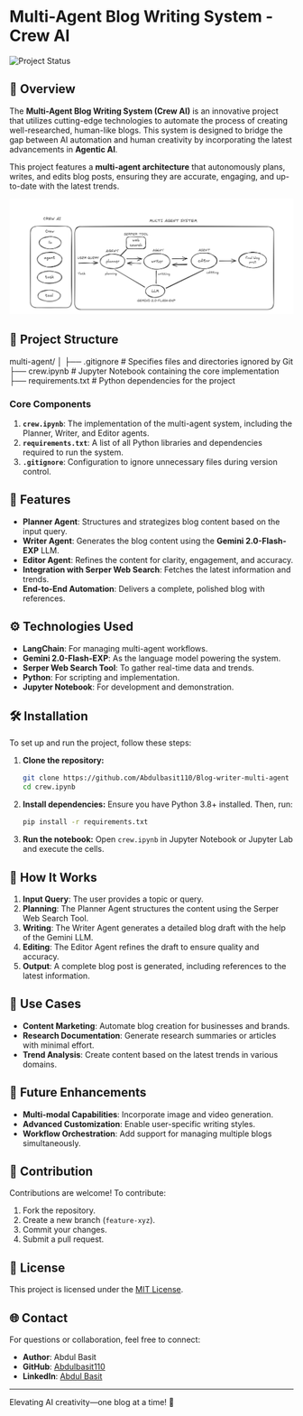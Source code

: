 

# Multi-Agent Blog Writing System - Crew AI

![Project Status](https://img.shields.io/badge/Status-Active-brightgreen)

## 🚀 Overview

The **Multi-Agent Blog Writing System (Crew AI)** is an innovative project that utilizes cutting-edge technologies to automate the process of creating well-researched, human-like blogs. This system is designed to bridge the gap between AI automation and human creativity by incorporating the latest advancements in **Agentic AI**.

This project features a **multi-agent architecture** that autonomously plans, writes, and edits blog posts, ensuring they are accurate, engaging, and up-to-date with the latest trends.

![multi agent blog writer.png](<multi agent blog writer.png>)

## 📁 Project Structure


multi-agent/
│
├── .gitignore       # Specifies files and directories ignored by Git
├── crew.ipynb       # Jupyter Notebook containing the core implementation
├── requirements.txt # Python dependencies for the project


### Core Components

1. **`crew.ipynb`**: The implementation of the multi-agent system, including the Planner, Writer, and Editor agents.
2. **`requirements.txt`**: A list of all Python libraries and dependencies required to run the system.
3. **`.gitignore`**: Configuration to ignore unnecessary files during version control.

## 🌟 Features

- **Planner Agent**: Structures and strategizes blog content based on the input query.
- **Writer Agent**: Generates the blog content using the **Gemini 2.0-Flash-EXP** LLM.
- **Editor Agent**: Refines the content for clarity, engagement, and accuracy.
- **Integration with Serper Web Search**: Fetches the latest information and trends.
- **End-to-End Automation**: Delivers a complete, polished blog with references.

## ⚙️ Technologies Used

- **LangChain**: For managing multi-agent workflows.
- **Gemini 2.0-Flash-EXP**: As the language model powering the system.
- **Serper Web Search Tool**: To gather real-time data and trends.
- **Python**: For scripting and implementation.
- **Jupyter Notebook**: For development and demonstration.

## 🛠 Installation

To set up and run the project, follow these steps:

1. **Clone the repository:**
   ```bash
   git clone https://github.com/Abdulbasit110/Blog-writer-multi-agent
   cd crew.ipynb
   ```

2. **Install dependencies:**
   Ensure you have Python 3.8+ installed. Then, run:
   ```bash
   pip install -r requirements.txt
   ```

3. **Run the notebook:**
   Open `crew.ipynb` in Jupyter Notebook or Jupyter Lab and execute the cells.

## 🧠 How It Works

1. **Input Query**: The user provides a topic or query.
2. **Planning**: The Planner Agent structures the content using the Serper Web Search Tool.
3. **Writing**: The Writer Agent generates a detailed blog draft with the help of the Gemini LLM.
4. **Editing**: The Editor Agent refines the draft to ensure quality and accuracy.
5. **Output**: A complete blog post is generated, including references to the latest information.

## 🎯 Use Cases

- **Content Marketing**: Automate blog creation for businesses and brands.
- **Research Documentation**: Generate research summaries or articles with minimal effort.
- **Trend Analysis**: Create content based on the latest trends in various domains.

## 📝 Future Enhancements

- **Multi-modal Capabilities**: Incorporate image and video generation.
- **Advanced Customization**: Enable user-specific writing styles.
- **Workflow Orchestration**: Add support for managing multiple blogs simultaneously.

## 🤝 Contribution

Contributions are welcome! To contribute:

1. Fork the repository.
2. Create a new branch (`feature-xyz`).
3. Commit your changes.
4. Submit a pull request.

## 📜 License

This project is licensed under the [MIT License](LICENSE).

## 🌐 Contact

For questions or collaboration, feel free to connect:

- **Author**: Abdul Basit
- **GitHub**: [Abdulbasit110](https://github.com/Abdulbasit110)
- **LinkedIn**: [Abdul Basit](https://www.linkedin.com/in/abdul-basit-231204255/)

---

Elevating AI creativity—one blog at a time! 🌟
``` 
